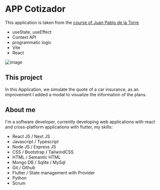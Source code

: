 # APP Cotizador

This application is taken from the [course of Juan Pablo de la Torre](https://www.udemy.com/course/react-de-principiante-a-experto-creando-mas-de-10-aplicaciones/learn/lecture/31351470#overview)

- useState, useEffect
- Context API
- programmatic logic
- Vite
- React

![image](https://github.com/JeanBayer/resources-github/blob/main/react-proyects-gif/cotizador.gif)

## This project

In this Application, we simulate the quote of a car insurance, as an improvement I added a modal to visualize the information of the plans.

## About me

I'm a software developer, currently developing web applications with react and cross-platform applications with flutter, my skills:

- React JS / Next JS
- Javascript / Typescript
- Node JS / Express JS
- CSS / Bootstrap / TailwindCSS
- HTML / Semantic HTML
- Mongo DB / Sqlite / MySql
- Git / Github
- Flutter / State management with Provider
- Python
- Scrum
